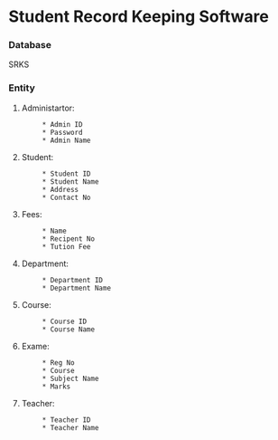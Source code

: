 # Student Record Keeping Software


### Database <br>
SRKS

### Entity <br>

1. Administartor: <br>

            * Admin ID 
            * Password
            * Admin Name
            
2. Student: <br>

            * Student ID
            * Student Name
            * Address
            * Contact No
            
3. Fees: <br>

            * Name
            * Recipent No
            * Tution Fee
            
4. Department: <br>

            * Department ID
            * Department Name
           
5. Course: <br>

            * Course ID
            * Course Name
            
6. Exame: <br>

            * Reg No
            * Course
            * Subject Name
            * Marks
            
7. Teacher: <br>

            * Teacher ID
            * Teacher Name
